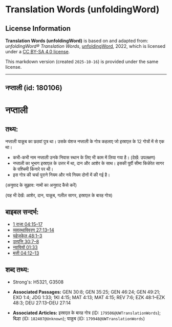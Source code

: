 # Translation Words (unfoldingWord)

## License Information

**Translation Words (unfoldingWord)** is based on and adapted from: _unfoldingWord® Translation Words_, [unfoldingWord](https://unfoldingword.org/utw), 2022, which is licensed under a [CC BY-SA 4.0 license](https://creativecommons.org/licenses/by-sa/4.0/legalcode.en).

This markdown version (created `2025-10-16`) is provided under the same license.



--------------------------------

## नप्ताली (id: 180106)

नप्ताली
=======

तथ्य:
-----

नप्ताली याकूब का छठवां पुत्र था। उसके वंशज नप्ताली के गोत्र कहलाए जो इस्राएल के 12 गोत्रों में से एक था।

* कभी\-कभी नाम नप्ताली उनके निवास स्थान के लिए भी काम में लिया गया है। (देखें: उपलक्षण)
* नप्ताली का भूभाग इस्राएल के उत्तर में था, दान और आशेर के साथ। इसकी पूर्वी सीमा किन्नेरेत सागर के पश्चिमी किनारे पर थी।
* इस गोत्र की चर्चा पुराने नियम और नये नियम दोनों में की गई है।

(अनुवाद के सुझाव: नामों का अनुवाद कैसे करें)

(यह भी देखें: आशेर, दान, याकूब, गलील सागर, इस्राएल के बारह गोत्र)

बाइबल सन्दर्भ:
--------------

* [1 राजा 04:15–17](https://ref.ly/1Kgs0:0)
* [व्यवस्थाविवरण 27:13–14](https://ref.ly/Deut27:13-Deut27:14)
* [यहेजकेल 48:1–3](https://ref.ly/Ezek48:1-Ezek48:3)
* [उत्पत्ति 30:7–8](https://ref.ly/Gen30:7-Gen30:8)
* [न्यायियों 01:33](https://ref.ly/Judg1:33)
* [मत्ती 04:12–13](https://ref.ly/Matt4:12-Matt4:13)

शब्द तथ्य:
----------

* Strong's: H5321, G3508

* **Associated Passages:** GEN 30:8; GEN 35:25; GEN 46:24; GEN 49:21; EXO 1:4; JDG 1:33; 1KI 4:15; MAT 4:13; MAT 4:15; REV 7:6; EZK 48:1–EZK 48:3; DEU 27:13–DEU 27:14
* **Associated Articles:** इस्राएल के बारह गोत्र (ID: `179506@UWTranslationWords`); बिल्हा (ID: `182407@Unknown`); याकूब (ID: `179948@UWTranslationWords`)

